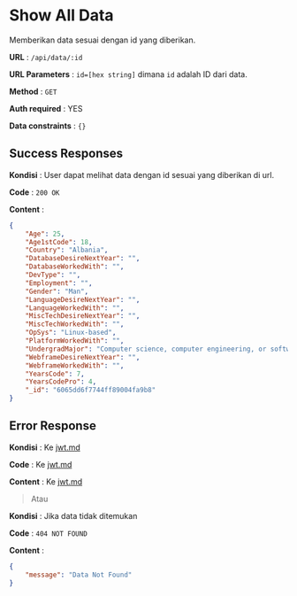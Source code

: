 # Show All Data

Memberikan data sesuai dengan id yang diberikan.

**URL** : `/api/data/:id`

**URL Parameters** : `id=[hex string]` dimana `id` adalah ID dari data.

**Method** : `GET`

**Auth required** : YES

**Data constraints** : `{}`

## Success Responses

**Kondisi** : User dapat melihat data dengan id sesuai yang diberikan di url.

**Code** : `200 OK`

**Content** :

```json
{
    "Age": 25,
    "Age1stCode": 18,
    "Country": "Albania",
    "DatabaseDesireNextYear": "",
    "DatabaseWorkedWith": "",
    "DevType": "",
    "Employment": "",
    "Gender": "Man",
    "LanguageDesireNextYear": "",
    "LanguageWorkedWith": "",
    "MiscTechDesireNextYear": "",
    "MiscTechWorkedWith": "",
    "OpSys": "Linux-based",
    "PlatformWorkedWith": "",
    "UndergradMajor": "Computer science, computer engineering, or software engineering",
    "WebframeDesireNextYear": "",
    "WebframeWorkedWith": "",
    "YearsCode": 7,
    "YearsCodePro": 4,
    "_id": "6065dd6f7744ff89004fa9b8"
}
```

## Error Response

**Kondisi** : Ke [jwt.md](./auth.md)

**Code** : Ke [jwt.md](./auth.md)

**Content** : Ke [jwt.md](./auth.md)

> Atau

**Kondisi** : Jika data tidak ditemukan

**Code** : `404 NOT FOUND`

**Content** :

```json
{
    "message": "Data Not Found"
}
```
